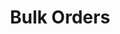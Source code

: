 ---
title: Bulk Orders
position_number: 3
type: post
description: /az/future/trade/v2/order/create-batch
remark: Content-Type = application/x-www-form-urlencoded && application/json
parameters:
  - name: list
    type: string
    mandatory: true
    default: N/A
    description: List collection of order data
    ranges:
content_markdown: |-

               #### **Limit Flow Rules**

               200/s/apikey
left_code_blocks:
  - code_block: "public void getMarketConfig() {\r\n\tString text = HttpUtil.get(URL + \"/data/api/az/future/trade/v1/getMarketConfig\");\r\n\tSystem.out.println(text);\r\n}"
    title: Java
    language: java
right_code_blocks:
  - code_block: |-
      {
        "error": {
          "code": "",
          "msg": ""
        },
        "msgInfo": "success",
        "result": true,
        "returnCode": 0
      }
    title: Response
    language: json
---